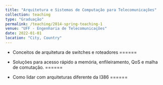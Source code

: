 ```yaml
---
title: "Arquitetura e Sistemas de Computação para Telecomunicações"
collection: teaching
type: "Graduação"
permalink: /teaching/2014-spring-teaching-1
venue: "UFF - Engenharia de Telecomunicações"
date: 2022-01-01
location: "City, Country"
---
```


- Conceitos de arquitetura de switches e roteadores
======

- Soluções para acesso rápido a memória, enfileiramento, QoS e malha de comutação.
======

- Como lidar com arquiteturas diferente da I386
======
